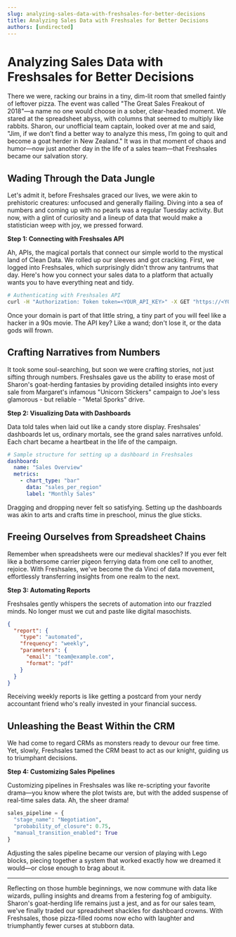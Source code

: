 ```yaml
---
slug: analyzing-sales-data-with-freshsales-for-better-decisions
title: Analyzing Sales Data with Freshsales for Better Decisions
authors: [undirected]
---
```



# Analyzing Sales Data with Freshsales for Better Decisions

There we were, racking our brains in a tiny, dim-lit room that smelled faintly of leftover pizza. The event was called "The Great Sales Freakout of 2018"—a name no one would choose in a sober, clear-headed moment. We stared at the spreadsheet abyss, with columns that seemed to multiply like rabbits. Sharon, our unofficial team captain, looked over at me and said, "Jim, if we don’t find a better way to analyze this mess, I’m going to quit and become a goat herder in New Zealand." It was in that moment of chaos and humor—now just another day in the life of a sales team—that Freshsales became our salvation story.

## Wading Through the Data Jungle

Let's admit it, before Freshsales graced our lives, we were akin to prehistoric creatures: unfocused and generally flailing. Diving into a sea of numbers and coming up with no pearls was a regular Tuesday activity. But now, with a glint of curiosity and a lineup of data that would make a statistician weep with joy, we pressed forward.

**Step 1: Connecting with Freshsales API**

Ah, APIs, the magical portals that connect our simple world to the mystical land of Clean Data. We rolled up our sleeves and got cracking. First, we logged into Freshsales, which surprisingly didn't throw any tantrums that day. Here's how you connect your sales data to a platform that actually wants you to have everything neat and tidy.

```bash
# Authenticating with Freshsales API
curl -H "Authorization: Token token=<YOUR_API_KEY>" -X GET "https://<YOUR_DOMAIN>.freshsales.io/api/<ENDPOINT>"
```

Once your domain is part of that little string, a tiny part of you will feel like a hacker in a 90s movie. The API key? Like a wand; don't lose it, or the data gods will frown.

## Crafting Narratives from Numbers

It took some soul-searching, but soon we were crafting stories, not just sifting through numbers. Freshsales gave us the ability to erase most of Sharon's goat-herding fantasies by providing detailed insights into every sale from Margaret's infamous "Unicorn Stickers" campaign to Joe's less glamorous - but reliable - "Metal Sporks" drive.

**Step 2: Visualizing Data with Dashboards**

Data told tales when laid out like a candy store display. Freshsales' dashboards let us, ordinary mortals, see the grand sales narratives unfold. Each chart became a heartbeat in the life of the campaign.

```yaml
# Sample structure for setting up a dashboard in Freshsales
dashboard:
  name: "Sales Overview"
  metrics:
    - chart_type: "bar"
      data: "sales_per_region"
      label: "Monthly Sales"
```

Dragging and dropping never felt so satisfying. Setting up the dashboards was akin to arts and crafts time in preschool, minus the glue sticks.

## Freeing Ourselves from Spreadsheet Chains

Remember when spreadsheets were our medieval shackles? If you ever felt like a bothersome carrier pigeon ferrying data from one cell to another, rejoice. With Freshsales, we've become the da Vinci of data movement, effortlessly transferring insights from one realm to the next.

**Step 3: Automating Reports**

Freshsales gently whispers the secrets of automation into our frazzled minds. No longer must we cut and paste like digital masochists.

```json
{
  "report": {
    "type": "automated",
    "frequency": "weekly",
    "parameters": {
      "email": "team@example.com",
      "format": "pdf"
    }
  }
}
```

Receiving weekly reports is like getting a postcard from your nerdy accountant friend who's really invested in your financial success.

## Unleashing the Beast Within the CRM

We had come to regard CRMs as monsters ready to devour our free time. Yet, slowly, Freshsales tamed the CRM beast to act as our knight, guiding us to triumphant decisions.

**Step 4: Customizing Sales Pipelines**

Customizing pipelines in Freshsales was like re-scripting your favorite drama—you know where the plot twists are, but with the added suspense of real-time sales data. Ah, the sheer drama!

```python
sales_pipeline = {
  "stage_name": "Negotiation",
  "probability_of_closure": 0.75,
  "manual_transition_enabled": True
}
```

Adjusting the sales pipeline became our version of playing with Lego blocks, piecing together a system that worked exactly how we dreamed it would—or close enough to brag about it.

---

Reflecting on those humble beginnings, we now commune with data like wizards, pulling insights and dreams from a festering fog of ambiguity. Sharon's goat-herding life remains just a jest, and as for our sales team, we've finally traded our spreadsheet shackles for dashboard crowns. With Freshsales, those pizza-filled rooms now echo with laughter and triumphantly fewer curses at stubborn data.